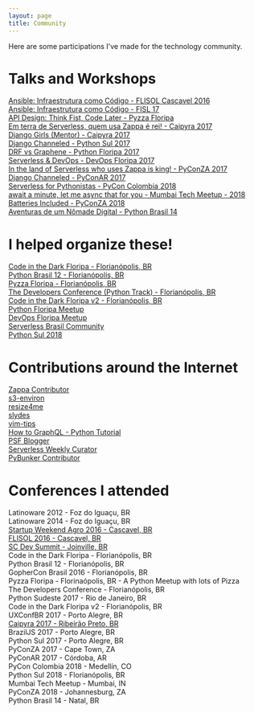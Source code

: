 ```yaml
---
layout: page
title: Community
---
```


Here are some participations I've made for the technology community.

# Talks and Workshops
[Ansible: Infraestrutura como Código - FLISOL Cascavel 2016](https://speakerdeck.com/jonatasbaldin/ansible-infraestrutura-como-codigo)  
[Ansible: Infraestrutura como Código - FISL 17](https://www.youtube.com/watch?v=i79uTvUiOyg)  
[API Design: Think Fist, Code Later - Pyzza Floripa](https://speakerdeck.com/jonatasbaldin/ansible-infraestrutura-como-codigo)  
[Em terra de Serverless, quem usa Zappa é rei! - Caipyra 2017](https://speakerdeck.com/jonatasbaldin/in-the-land-of-serverless-who-uses-zappa-is-king)  
[Django Girls (Mentor) - Caipyra 2017](https://djangogirls.org/ribeiraopreto/)  
[Django Channeled - Python Sul 2017](https://speakerdeck.com/jonatasbaldin/django-channeled)  
[DRF vs Graphene - Python Floripa 2017](https://www.youtube.com/watch?v=WXRmRcIVzqE)  
[Serverless & DevOps - DevOps Floripa 2017](https://speakerdeck.com/jonatasbaldin/serverless-and-devops)  
[In the land of Serverless who uses Zappa is king! - PyConZA 2017](https://www.youtube.com/watch?v=1aggqfPzhNY)  
[Django Channeled - PyConAR 2017](https://speakerdeck.com/jonatasbaldin/pyconar-2017-django-channeled)  
[Serverless for Pythonistas - PyCon Colombia 2018](https://speakerdeck.com/jonatasbaldin/pycon-colombia-2018-serverless-for-pythonistas)  
[await a minute, let me async that for you - Mumbai Tech Meetup - 2018](https://github.com/jonatasbaldin/asyncio-talk)  
[Batteries Included - PyConZA 2018](https://www.youtube.com/watch?v=ZfgnizIG3Bg)  
[Aventuras de um Nômade Digital - Python Brasil 14](https://speakerdeck.com/jonatasbaldin/aventuras-de-um-nomade-digital)  

# I helped organize these!
[Code in the Dark Floripa - Florianópolis, BR](http://floripa.codeinthedark.com.br/)  
[Python Brasil 12 - Florianópolis, BR](http://2016.pythonbrasil.org.br/)  
[Pyzza Floripa - Florianópolis, BR](https://www.facebook.com/events/620666271458869)  
[The Developers Conference (Python Track) - Florianópolis, BR](http://www.thedevelopersconference.com.br/tdc/2017/florianopolis/trilha-python)  
[Code in the Dark Floripa v2 - Florianópolis, BR](http://floripa.codeinthedark.com.br/)  
[Python Floripa Meetup](https://www.meetup.com/Floripa-Python-Meetup/)  
[DevOps Floripa Meetup](https://www.meetup.com/DevOps-Florianopolis/)  
[Serverless Brasil Community](https://t.me/serverlessbrasil)  
[Python Sul 2018](https://pythonsul.org)  

# Contributions around the Internet
[Zappa Contributor](https://github.com/Miserlou/Zappa)  
[s3-environ](https://github.com/jonatasbaldin/s3-environ)  
[resize4me](https://github.com/jonatasbaldin/resize4me)  
[slydes](https://github.com/jonatasbaldin/slydes)  
[vim-tips](https://github.com/jonatasbaldin/vim-tips)  
[How to GraphQL - Python Tutorial](https://www.howtographql.com/graphql-python/0-introduction/)  
[PSF Blogger](http://pyfound.blogspot.com/)  
[Serverless Weekly Curator](http://eepurl.com/cUU8sD)  
[PyBunker Contributor](http://www.pybunker.com.br/)  

# Conferences I attended
Latinoware 2012 - Foz do Iguaçu, BR  
Latinoware 2014 - Foz do Iguaçu, BR  
[Startup Weekend Agro 2016 - Cascavel, BR](http://deployeveryday.com/2016/03/29/startup-weekend-agro-cascavel-2016.html)  
[FLISOL 2016 - Cascavel, BR](http://deployeveryday.com/2016/04/19/flisol2016-cascavel.html)  
[SC Dev Summit - Joinville, BR](http://deployeveryday.com/2016/05/29/sc-dev-summit-16.html)  
Code in the Dark Floripa - Florianópolis, BR  
Python Brasil 12 - Florianópolis, BR  
GopherCon Brasil 2016 - Florianópolis, BR  
Pyzza Floripa - Florinaópolis, BR - A Python Meetup with lots of Pizza  
The Developers Conference - Florianópolis, BR  
Python Sudeste 2017 - Rio de Janeiro, BR  
Code in the Dark Floripa v2 - Florianópolis, BR  
UXConfBR 2017 - Porto Alegre, BR  
[Caipyra 2017 - Ribeirão Preto, BR](http://deployeveryday.com/2017/06/29/caipyra-2017.html)  
BrazilJS 2017 - Porto Alegre, BR  
Python Sul 2017 - Porto Alegre, BR  
PyConZA 2017 - Cape Town, ZA  
PyConAR 2017 - Córdoba, AR  
PyCon Colombia 2018 - Medellín, CO  
Python Sul 2018 - Florianópolis, BR  
Mumbai Tech Meetup - Mumbai, IN  
PyConZA 2018 - Johannesburg, ZA  
Python Brasil 14 - Natal, BR  
